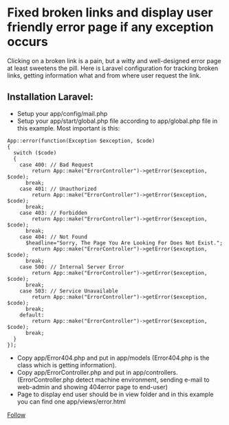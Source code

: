 <h1>Fixed broken links and display user friendly error page if any exception occurs</h1>
Clicking on a broken link is a pain, but a witty and well-designed error page at least sweetens the pill. Here is Laravel configuration for tracking broken links, getting information what and from where user request the link.

## Installation Laravel:
* Setup your app/config/mail.php
* Setup your app/start/global.php file according to app/global.php file in this example.
Most important is this:
```
App::error(function(Exception $exception, $code)
{
  switch ($code)
  {
    case 400: // Bad Request
        return App::make("ErrorController")->getError($exception, $code);
      break;
    case 401: // Unauthorized
        return App::make("ErrorController")->getError($exception, $code);
      break;
    case 403: // Forbidden
        return App::make("ErrorController")->getError($exception, $code);
      break;
    case 404: // Not Found
      $headline="Sorry, The Page You Are Looking For Does Not Exist.";
        return App::make("ErrorController")->getError($exception, $code);
      break;
    case 500: // Internal Server Error
        return App::make("ErrorController")->getError($exception, $code);
      break;
    case 503: // Service Unavailable
        return App::make("ErrorController")->getError($exception, $code);
      break;
    default:
        return App::make("ErrorController")->getError($exception, $code);
      break;
  }
});

```
* Copy app/Error404.php and put in app/models (Error404.php is the class which is getting information).
* Copy app/ErrorController.php and put in app/controllers. (ErrorController.php detect machine environment, sending e-mail to web-admin and showing 404error page to end-user)
* Page to display end user should be in view folder and in this example you can find one app/views/error.html

[Follow](https://github.com/jawadmjn)